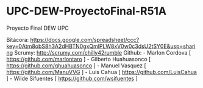 UPC-DEW-ProyectoFinal-R51A
==========================

Proyecto Final DEW UPC 

Bitácora: https://docs.google.com/spreadsheet/ccc?key=0Atm8obS8h3A2dHBTN0gxQmlPLW8xV0w0c3dsU2tSY0E&usp=sharing
Scrumy: http://scrumy.com/chilly42rumble
Github: 
		- Marlon Cordova  [ https://github.com/marlontaro ]
		- Gilberto Huahuasonco [ https://github.com/ghuahuasonco ]
		- Manuel Vasquez [ https://github.com/ManuVVG ]
		- Luis Cahua [ https://github.com/LuisCahua ]
		- Wilde Sifuentes [ https://github.com/wsifuentes ]
